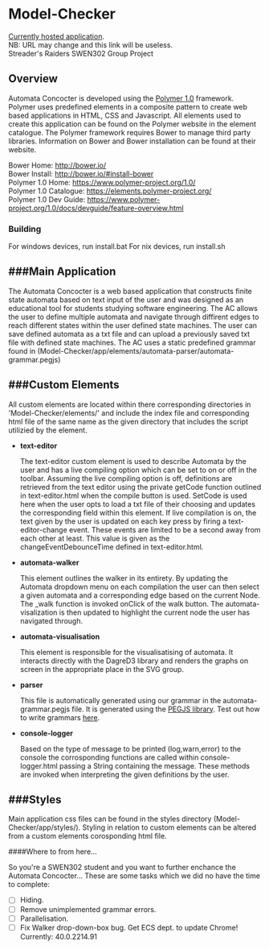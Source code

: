 # Model-Checker
[Currently hosted application](http://modelchecker-swen302.herokuapp.com/).    
NB: URL may change and this link will be useless.   
Streader's Raiders SWEN302 Group Project

## Overview

Automata Concocter is developed using the [Polymer 1.0](https://www.polymer-project.org/1.0/) framework. Polymer uses
predefined elements in a composite pattern to create web based applications in HTML, CSS and Javascript. All elements
used to create this application can be found on the Polymer website in the element catalogue. The Polymer framework
requires Bower to manage third party libraries. Information on Bower and Bower installation can be found at their
website.

Bower Home:		http://bower.io/  
Bower Install:		http://bower.io/#install-bower  
Polymer 1.0 Home:	https://www.polymer-project.org/1.0/  
Polymer 1.0 Catalogue:	https://elements.polymer-project.org/   
Polymer 1.0 Dev Guide:	https://www.polymer-project.org/1.0/docs/devguide/feature-overview.html   

### Building

For windows devices, run install.bat
For nix devices, run install.sh

###Main Application
-----------------------
The Automata Concocter is a web based application that constructs finite state automata based on text input of the
user and was designed as an educational tool for students studying software engineering. The AC allows the user to
define multiple automata and navigate through diffirent edges to reach different states within the user defined state
machines. The user can save defined automata as a txt file and can upload a previously saved txt file with defined
state machines. The AC uses a static predefined grammar found in  (Model-Checker/app/elements/automata-parser/automata-grammar.pegjs)

###Custom Elements
-----------------------
All custom elements are located within there corresponding directories in 'Model-Checker/elements/' and include the index
file and corresponding html file of the same name as the given directory that includes the script utilizied by the element. 

  * **text-editor**
  
    The text-editor custom element is used to describe Automata by the user and has a live compiling option which can
be set
    to on or off in the toolbar. Assuming the live compiling option is off, definitions are retrieved from the text editor 
    using the private getCode function outlined in text-editor.html when the compile button is used. SetCode is used here when
    the user opts to load a txt file of their choosing and updates the corresponding field within this element. If live compilation
    is on, the text given by the user is updated on each key press by firing a text-editor-change event. These events are limited
    to be a second away from each other at least. This value is given as the changeEventDebounceTime defined in text-editor.html.

  * **automata-walker**
   
     This element outlines the walker in its entirety. By updating the Automata dropdown menu on each compilation the user can
    then select a given automata and a corresponding edge based on the current Node. The _walk function is invoked onClick of
    the walk button. The automata-visalization is then updated to highlight the current node the user has navigated through.

  * **automata-visualisation**
   
    This element is responsible for the visualisatising of automata. It interacts directly
    with the DagreD3 library and renders the graphs on screen in the appropriate place in
    the SVG group.  

  * **parser**
  
    This file is automatically generated using our grammar in the automata-grammar.pegjs file. It is generated using the [PEGJS library](http://pegjs.org). Test out how to write grammars [here](http://pegjs.org/online).

  * **console-logger**

    Based on the type of message to be printed (log,warn,error) to the console the corrosponding functions are called within 
    console-logger.html passing a String containing the message. These methods are invoked when interpreting the given
    definitions by the user.

###Styles
-----------------------

Main application css files can be found in the styles directory (Model-Checker/app/styles/). Styling in relation to custom elements can be altered from a custom elements corosponding html file. 

####Where to from here...

So you're a SWEN302 student and you want to further enchance the Automata Concocter... These are some tasks which we did no have the time to complete:   
- [ ] Hiding.
- [ ] Remove unimplemented grammar errors.
- [ ] Parallelisation.
- [ ] Fix Walker drop-down-box bug. Get ECS dept. to update Chrome! Currently: 40.0.2214.91
